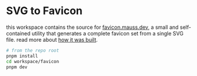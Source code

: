 # SVG to Favicon

this workspace contains the source for [favicon.mauss.dev](https://favicon.mauss.dev), a small and self-contained utility that generates a complete favicon set from a single SVG file. read more about [how it was built](https://mauss.dev/posts/svg-to-favicon).

```bash
# from the repo root
pnpm install
cd workspace/favicon
pnpm dev
```
